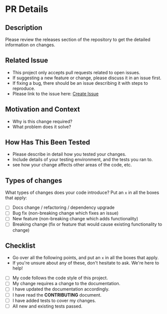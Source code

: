 # PR Details

## Description

Please review the releases section of the repository to get the detailed information on changes.

## Related Issue

* This project only accepts pull requests related to open issues.
* If suggesting a new feature or change, please discuss it in an issue first.
* If fixing a bug, there should be an issue describing it with steps to reproduce.
* Please link to the issue here: [Create Issue](https://github.com/GeekyAnts/ga-wdio/issues/new/choose)

## Motivation and Context

* Why is this change required? 
* What problem does it solve?

## How Has This Been Tested

* Please describe in detail how you tested your changes.
* Include details of your testing environment, and the tests you ran to.
* see how your change affects other areas of the code, etc.

## Types of changes

What types of changes does your code introduce? Put an `x` in all the boxes that apply:

- [ ] Docs change / refactoring / dependency upgrade
- [ ] Bug fix (non-breaking change which fixes an issue)
- [ ] New feature (non-breaking change which adds functionality)
- [ ] Breaking change (fix or feature that would cause existing functionality to change)

## Checklist

* Go over all the following points, and put an `x` in all the boxes that apply.
* If you're unsure about any of these, don't hesitate to ask. We're here to help!

- [ ] My code follows the code style of this project.
- [ ] My change requires a change to the documentation.
- [ ] I have updated the documentation accordingly.
- [ ] I have read the **CONTRIBUTING** document.
- [ ] I have added tests to cover my changes.
- [ ] All new and existing tests passed.
